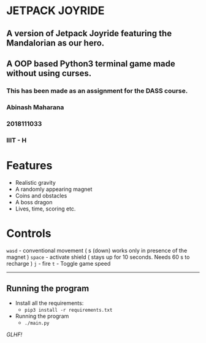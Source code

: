 # JETPACK JOYRIDE

## A version of Jetpack Joyride featuring the Mandalorian as our hero.
## A OOP based Python3 terminal game made without using curses.

### This has been made as an assignment for the DASS course.

### Abinash Maharana
### 2018111033
### IIIT - H

# Features

 * Realistic gravity
 * A randomly appearing magnet
 * Coins and obstacles
 * A boss dragon
 * Lives, time, scoring etc.

# Controls
  `wasd` - conventional movement ( s (down) works only in presence of the magnet )
  `space` - activate shield ( stays up for 10 seconds. Needs 60 s to recharge )
  `j` - fire
  `t` - Toggle game speed

----------

## Running the program

- Install all the requirements:
	- `pip3 install -r requirements.txt`
- Running the program
	- `./main.py`

_GLHF!_